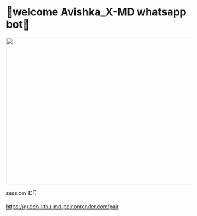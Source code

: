 # 🔰welcome Avishka_X-MD whatsapp bot🔰



<center><img src="https://i.ibb.co/hCR3pVm/dde6df30cd96f065.jpg" height="400" width="700"></center>



sessiom ID👇

https://queen-lithu-md-pair.onrender.com/pair
